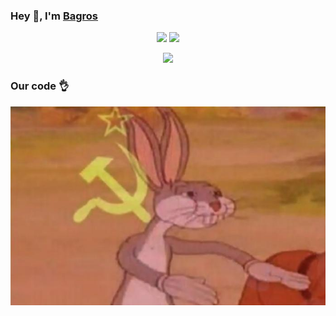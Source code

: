 

### Hey 👋, I'm [Bagros](https://bagros.eu)


<p align='center'>
    <a href="https://bagros.eu"><img src="https://img.shields.io/website?label=losbagros.eu&style=for-the-badge&url=https%3A%2F%2Fbagros.eu"></a>
    <a href="https://discord.bio/p/losbagros"><img src="https://img.shields.io/badge/discord-%237289DA.svg?&style=for-the-badge&logo=discord&logoColor=white"></a>
</p>

<p align='center'>
  <img src="https://github-readme-stats.vercel.app/api?username=losbagros&show_icons=true&count_private=true&theme=dark" width="350">
</p>

### Our code 👌
<p align='center'>
    <img src="/images/our_code.jpg">
</p>

